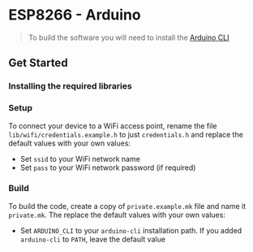 # ESP8266 - Arduino

> To build the software you will need to install the [Arduino CLI](https://arduino.github.io/arduino-cli/0.29/)

## Get Started

### Installing the required libraries

### Setup

To connect your device to a WiFi access point, rename the file `lib/wifi/credentials.example.h` to just `credentials.h` and replace the default values with your own values:

- Set `ssid` to your WiFi network name
- Set `pass` to your WiFi network password (if required)

### Build

To build the code, create a copy of `private.example.mk` file and name it `private.mk`. The replace the default values with your own values:

- Set `ARDUINO_CLI` to your `arduino-cli` installation path. If you added `arduino-cli` to `PATH`, leave the default value
